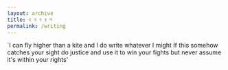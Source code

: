 ```yaml
---
layout: archive
title: হ য ব র ল
permalink: /writing
---
```



`I can fly higher than a kite
and I do write whatever I might
If this somehow catches your sight
do justice and use it to win your fights
but never assume it's within your rights'
